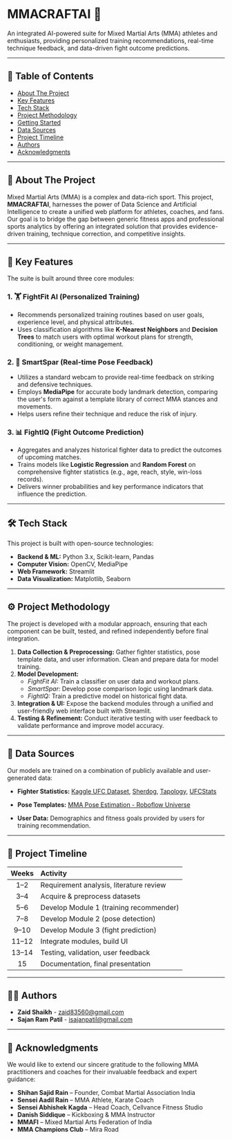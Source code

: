 
# MMACRAFTAI 🥊

An integrated AI-powered suite for Mixed Martial Arts (MMA) athletes and enthusiasts, providing personalized training recommendations, real-time technique feedback, and data-driven fight outcome predictions.


--- 
## 📑 Table of Contents

- [About The Project](#about-the-project)
- [Key Features](#key-features)
- [Tech Stack](#tech-stack)
- [Project Methodology](#project-methodology)
- [Getting Started](#getting-started)
- [Data Sources](#data-sources)
- [Project Timeline](#project-timeline)
- [Authors](#authors)
- [Acknowledgments](#acknowledgments)


---

## 🧠 About The Project

Mixed Martial Arts (MMA) is a complex and data-rich sport. This project, **MMACRAFTAI**, harnesses the power of Data Science and Artificial Intelligence to create a unified web platform for athletes, coaches, and fans. Our goal is to bridge the gap between generic fitness apps and professional sports analytics by offering an integrated solution that provides evidence-driven training, technique correction, and competitive insights.


---

## 🚀 Key Features

The suite is built around three core modules:

### 1. 🏋️ FightFit AI (Personalized Training)
- Recommends personalized training routines based on user goals, experience level, and physical attributes.
- Uses classification algorithms like **K-Nearest Neighbors** and **Decision Trees** to match users with optimal workout plans for strength, conditioning, or weight management.

### 2. 🥋 SmartSpar (Real-time Pose Feedback)
- Utilizes a standard webcam to provide real-time feedback on striking and defensive techniques.
- Employs **MediaPipe** for accurate body landmark detection, comparing the user's form against a template library of correct MMA stances and movements.
- Helps users refine their technique and reduce the risk of injury.

### 3. 📊 FightIQ (Fight Outcome Prediction)
- Aggregates and analyzes historical fighter data to predict the outcomes of upcoming matches.
- Trains models like **Logistic Regression** and **Random Forest** on comprehensive fighter statistics (e.g., age, reach, style, win-loss records).
- Delivers winner probabilities and key performance indicators that influence the prediction.

---

## 🛠️ Tech Stack

This project is built with open-source technologies:

- **Backend & ML:** Python 3.x, Scikit-learn, Pandas  
- **Computer Vision:** OpenCV, MediaPipe  
- **Web Framework:** Streamlit  
- **Data Visualization:** Matplotlib, Seaborn

---

## ⚙️ Project Methodology

The project is developed with a modular approach, ensuring that each component can be built, tested, and refined independently before final integration.

1. **Data Collection & Preprocessing:** Gather fighter statistics, pose template data, and user information. Clean and prepare data for model training.
2. **Model Development:**
   - *FightFit AI:* Train a classifier on user data and workout plans.
   - *SmartSpar:* Develop pose comparison logic using landmark data.
   - *FightIQ:* Train a predictive model on historical fight data.
3. **Integration & UI:** Expose the backend modules through a unified and user-friendly web interface built with Streamlit.
4. **Testing & Refinement:** Conduct iterative testing with user feedback to validate performance and improve model accuracy.


---

## 📂 Data Sources

Our models are trained on a combination of publicly available and user-generated data:

* **Fighter Statistics:**
  [Kaggle UFC Dataset](https://www.kaggle.com/datasets/rajeevw/ufcdata),
  [Sherdog](https://www.sherdog.com/), [Tapology](https://www.tapology.com/), [UFCStats](http://www.ufcstats.com/)

* **Pose Templates:**
  [MMA Pose Estimation - Roboflow Universe](https://universe.roboflow.com/mma-pose-estimation)

* **User Data:**
  Demographics and fitness goals provided by users for training recommendation.

---

## 📆 Project Timeline

| Weeks | Activity                                |
| :---: | :-------------------------------------- |
|  1–2  | Requirement analysis, literature review |
|  3–4  | Acquire & preprocess datasets           |
|  5–6  | Develop Module 1 (training recommender) |
|  7–8  | Develop Module 2 (pose detection)       |
|  9–10 | Develop Module 3 (fight prediction)     |
| 11–12 | Integrate modules, build UI             |
| 13–14 | Testing, validation, user feedback      |
|   15  | Documentation, final presentation       |

---

## 👨‍💻 Authors


* **Zaid Shaikh** - [zaid83560@gmail.com](mailto:zaid83560@gmail.com)
* **Sajan Ram Patil** - [isajanpatil@gmail.com](mailto:isajanpatil@gmail.com)

---

## 🙏 Acknowledgments

We would like to extend our sincere gratitude to the following MMA practitioners and coaches for their invaluable feedback and expert guidance:

* **Shihan Sajid Rain** – Founder, Combat Martial Association India
* **Sensei Aadil Rain** – MMA Athlete, Karate Coach
* **Sensei Abhishek Kagda** – Head Coach, Cellvance Fitness Studio
* **Danish Siddique** – Kickboxing & MMA Instructor
* **MMAFI** – Mixed Martial Arts Federation of India
* **MMA Champions Club** – Mira Road


